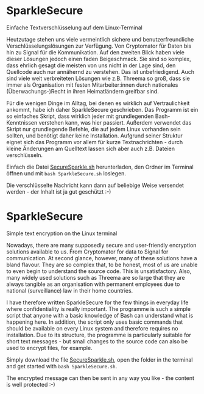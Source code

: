 # SparkleSecure
Einfache Textverschlüsselung auf dem Linux-Terminal

Heutzutage stehen uns viele vermeintlich sichere und benutzerfreundliche Verschlüsselungslösungen zur Verfügung. Von Cryptomator für Daten bis hin zu Signal für die Kommunikation. Auf den zweiten Blick haben viele dieser Lösungen jedoch einen faden Beigeschmack. Sie sind so komplex, dass ehrlich gesagt die meisten von uns nicht in der Lage sind, den Quellcode auch nur annähernd zu verstehen. Das ist unbefriedigend. Auch sind viele weit verbreiteten Lösungen wie z.B. Threema so groß, dass sie immer als Organisation mit festen Mitarbeiter:innen durch nationales (Überwachungs-)Recht in ihren Heimatländern greifbar sind.

Für die wenigen Dinge im Alltag, bei denen es wirklich auf Vertraulichkeit ankommt, habe ich daher SparkleSecure geschrieben. Das Programm ist ein so einfaches Skript, dass wirklich jeder mit grundlegenden Bash-Kenntnissen verstehen kann, was hier passiert. Außerdem verwendet das Skript nur grundlegende Befehle, die auf jedem Linux vorhanden sein sollten, und benötigt daher keine Installation. Aufgrund seiner Struktur eignet sich das Programm vor allem für kurze Textnachrichten - durch kleine Änderungen am Quelltext lassen sich aber auch z.B. Dateien verschlüsseln.

Einfach die Datei [SecureSparkle.sh](https://github.com/diplomendstadium/sparklesecure/blob/main/SparkleSecure.sh) herunterladen, den Ordner im Terminal öffnen und mit `bash SparkleSecure.sh` loslegen.

Die verschlüsselte Nachricht kann dann auf beliebige Weise versendet werden - der Inhalt ist ja gut geschützt :-)

# SparkleSecure
Simple text encryption on the Linux terminal

Nowadays, there are many supposedly secure and user-friendly encryption solutions available to us. From Cryptomator for data to Signal for communication. At second glance, however, many of these solutions have a bland flavour. They are so complex that, to be honest, most of us are unable to even begin to understand the source code. This is unsatisfactory. Also, many widely used solutions such as Threema are so large that they are always tangible as an organisation with permanent employees due to national (surveillance) law in their home countries.

I have therefore written SparkleSecure for the few things in everyday life where confidentiality is really important. The programme is such a simple script that anyone with a basic knowledge of Bash can understand what is happening here. In addition, the script only uses basic commands that should be available on every Linux system and therefore requires no installation. Due to its structure, the programme is particularly suitable for short text messages - but small changes to the source code can also be used to encrypt files, for example.

Simply download the file [SecureSparkle.sh](https://github.com/diplomendstadium/sparklesecure/blob/main/SparkleSecure.sh), open the folder in the terminal and get started with `bash SparkleSecure.sh`.

The encrypted message can then be sent in any way you like - the content is well protected :-)
